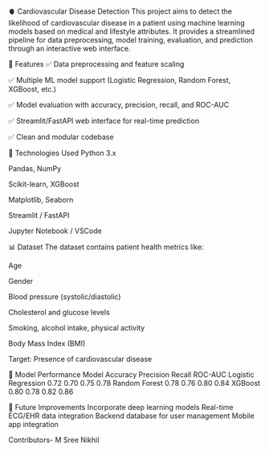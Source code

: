 🫀 Cardiovascular Disease Detection
This project aims to detect the likelihood of cardiovascular disease in a patient using machine learning models based on medical and lifestyle attributes. 
It provides a streamlined pipeline for data preprocessing, model training, evaluation, and prediction through an interactive web interface.

📌 Features
✅ Data preprocessing and feature scaling

✅ Multiple ML model support (Logistic Regression, Random Forest, XGBoost, etc.)

✅ Model evaluation with accuracy, precision, recall, and ROC-AUC

✅ Streamlit/FastAPI web interface for real-time prediction

✅ Clean and modular codebase


🧠 Technologies Used
Python 3.x

Pandas, NumPy

Scikit-learn, XGBoost

Matplotlib, Seaborn

Streamlit / FastAPI

Jupyter Notebook / VSCode


📊 Dataset
The dataset contains patient health metrics like:

Age

Gender

Blood pressure (systolic/diastolic)

Cholesterol and glucose levels

Smoking, alcohol intake, physical activity

Body Mass Index (BMI)

Target: Presence of cardiovascular disease

🧪 Model Performance
Model	                Accuracy	Precision	Recall	 ROC-AUC
Logistic Regression	    0.72	   0.70	      0.75	 0.78
Random Forest    	      0.78	   0.76      	0.80	 0.84
XGBoost	                0.80	   0.78	      0.82	 0.86

📌 Future Improvements
Incorporate deep learning models
Real-time ECG/EHR data integration
Backend database for user management
Mobile app integration

Contributors- M Sree Nikhil
